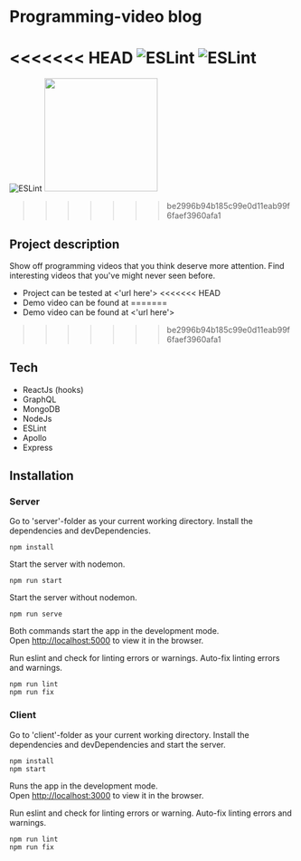 # Programming-video blog
<<<<<<< HEAD
![ESLint](https://miro.medium.com/max/276/1*pD7ShcZ7YHIMXe2mgiFzbg.png)
![ESLint](https://res.cloudinary.com/practicaldev/image/fetch/s---GoJn40g--/c_limit%2Cf_auto%2Cfl_progressive%2Cq_auto%2Cw_880/https://cdn-images-1.medium.com/max/398/1%2ATPkhIqPgVzFSSpwdlVwhVw.png)
=======
![ESLint](https://res.cloudinary.com/practicaldev/image/fetch/s---GoJn40g--/c_limit%2Cf_auto%2Cfl_progressive%2Cq_auto%2Cw_880/https://cdn-images-1.medium.com/max/398/1%2ATPkhIqPgVzFSSpwdlVwhVw.png)
<img src="https://i.morioh.com/36c5fc09c6.png" height="200" />
>>>>>>> be2996b94b185c99e0d11eab99f6faef3960afa1

## Project description
Show off programming videos that you think deserve more attention. Find interesting videos that you've 
might never seen before.

- Project can be tested at <'url here'>
<<<<<<< HEAD
- Demo video can be found at <url here>
=======
- Demo video can be found at <'url here'>
>>>>>>> be2996b94b185c99e0d11eab99f6faef3960afa1

## Tech

* ReactJs (hooks)
* GraphQL
* MongoDB
* NodeJs
* ESLint
* Apollo
* Express

## Installation

### Server

Go to 'server'-folder as your current working directory.
Install the dependencies and devDependencies.

```
npm install
```

Start the server with nodemon.
```
npm run start
```

Start the server without nodemon.
```
npm run serve
```

Both commands start the app in the development mode.<br />
Open [http://localhost:5000](http://localhost:5000) to view it in the browser.

Run eslint and check for linting errors or warnings.
Auto-fix linting errors and warnings.
```
npm run lint
npm run fix
```

### Client

Go to 'client'-folder as your current working directory.
Install the dependencies and devDependencies and start the server.

```
npm install
npm start
```

Runs the app in the development mode.<br />
Open [http://localhost:3000](http://localhost:3000) to view it in the browser.

Run eslint and check for linting errors or warning.
Auto-fix linting errors and warnings.
```
npm run lint
npm run fix
```
